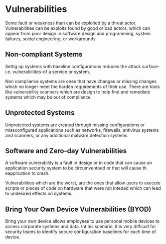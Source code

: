 # Vulnerabilities

Some fault or weakness than can be exploited by a threat actor. Vulnerabilities can be exploits found by good or bad actors, which can appear from poor design in software design and programming, system failures, social engineering, or workarounds.

## Non-compliant Systems

Settig up systems with baseline configurations reduces the attack surface-i.e. vulnerabilities-of a service or system.

Non compliance systems are ones that have changes or missing changes which no longer meet the harden requirements of their use. There are tools like vulnerability scanners which are design to help find and remediate systems which may be out of compliance.

## Unprotected Systems

Unprotected systems are created through missing configurations or missconfigured applications such as networks, firewalls, antivirus systems and scanners, or any additional malware detection systems.

## Software and Zero-day Vulnerabilities

A software vulnerability is a fault in design or in code that can cause an application security system to be circumventoed or that will cause th eapplication to crash. 

Vulnerabilities which are the worst, are the ones that allow users to execute scripts or pieces of code on hardware that were not inteded which can lead to undesired effects on systems.

## Bring Your Own Device Vulnerabilities (BYOD)

Bring your own device allows employees to use personal mobile devices to access corporate systems and data. Int his scenario, it is very difficult for security teams to identify secure configuration baselines for each time of device.